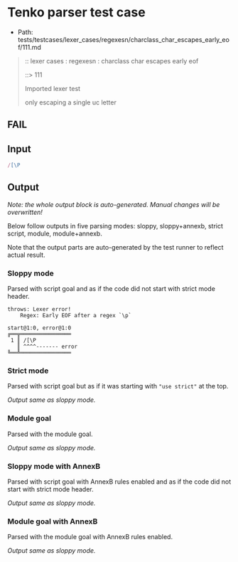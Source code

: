 # Tenko parser test case

- Path: tests/testcases/lexer_cases/regexesn/charclass_char_escapes_early_eof/111.md

> :: lexer cases : regexesn : charclass char escapes early eof
>
> ::> 111
>
> Imported lexer test
>
> only escaping a single uc letter

## FAIL

## Input

`````js
/[\P
`````

## Output

_Note: the whole output block is auto-generated. Manual changes will be overwritten!_

Below follow outputs in five parsing modes: sloppy, sloppy+annexb, strict script, module, module+annexb.

Note that the output parts are auto-generated by the test runner to reflect actual result.

### Sloppy mode

Parsed with script goal and as if the code did not start with strict mode header.

`````
throws: Lexer error!
    Regex: Early EOF after a regex `\p`

start@1:0, error@1:0
╔══╦════════════════
 1 ║ /[\P
   ║ ^^^^------- error
╚══╩════════════════

`````

### Strict mode

Parsed with script goal but as if it was starting with `"use strict"` at the top.

_Output same as sloppy mode._

### Module goal

Parsed with the module goal.

_Output same as sloppy mode._

### Sloppy mode with AnnexB

Parsed with script goal with AnnexB rules enabled and as if the code did not start with strict mode header.

_Output same as sloppy mode._

### Module goal with AnnexB

Parsed with the module goal with AnnexB rules enabled.

_Output same as sloppy mode._

